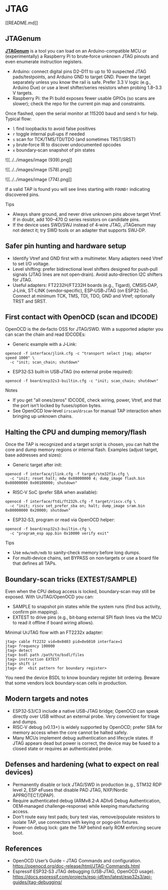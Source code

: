 # JTAG

[[README.md]]

## JTAGenum

[**JTAGenum**](https://github.com/cyphunk/JTAGenum) is a tool you can load on an Arduino-compatible MCU or (experimentally) a Raspberry Pi to brute‑force unknown JTAG pinouts and even enumerate instruction registers.

- Arduino: connect digital pins D2–D11 to up to 10 suspected JTAG pads/testpoints, and Arduino GND to target GND. Power the target separately unless you know the rail is safe. Prefer 3.3 V logic (e.g., Arduino Due) or use a level shifter/series resistors when probing 1.8–3.3 V targets.
- Raspberry Pi: the Pi build exposes fewer usable GPIOs (so scans are slower); check the repo for the current pin map and constraints.

Once flashed, open the serial monitor at 115200 baud and send `h` for help. Typical flow:

- `l` find loopbacks to avoid false positives
- `r` toggle internal pull‑ups if needed
- `s` scan for TCK/TMS/TDI/TDO (and sometimes TRST/SRST)
- `y` brute‑force IR to discover undocumented opcodes
- `x` boundary‑scan snapshot of pin states

![[../../images/image (939).png]]

![[../../images/image (578).png]]

![[../../images/image (774).png]]

If a valid TAP is found you will see lines starting with `FOUND!` indicating discovered pins.

Tips
- Always share ground, and never drive unknown pins above target Vtref. If in doubt, add 100–470 Ω series resistors on candidate pins.
- If the device uses SWD/SWJ instead of 4‑wire JTAG, JTAGenum may not detect it; try SWD tools or an adapter that supports SWJ‑DP.

## Safer pin hunting and hardware setup

- Identify Vtref and GND first with a multimeter. Many adapters need Vtref to set I/O voltage.
- Level shifting: prefer bidirectional level shifters designed for push‑pull signals (JTAG lines are not open‑drain). Avoid auto‑direction I2C shifters for JTAG.
- Useful adapters: FT2232H/FT232H boards (e.g., Tigard), CMSIS‑DAP, J‑Link, ST‑LINK (vendor‑specific), ESP‑USB‑JTAG (on ESP32‑Sx). Connect at minimum TCK, TMS, TDI, TDO, GND and Vtref; optionally TRST and SRST.

## First contact with OpenOCD (scan and IDCODE)

OpenOCD is the de‑facto OSS for JTAG/SWD. With a supported adapter you can scan the chain and read IDCODEs:

- Generic example with a J‑Link:
```
openocd -f interface/jlink.cfg -c "transport select jtag; adapter speed 1000" \
  -c "init; scan_chain; shutdown"
```
- ESP32‑S3 built‑in USB‑JTAG (no external probe required):
```
openocd -f board/esp32s3-builtin.cfg -c "init; scan_chain; shutdown"
```
Notes
- If you get "all ones/zeros" IDCODE, check wiring, power, Vtref, and that the port isn’t locked by fuses/option bytes.
- See OpenOCD low‑level `irscan`/`drscan` for manual TAP interaction when bringing up unknown chains.

## Halting the CPU and dumping memory/flash

Once the TAP is recognized and a target script is chosen, you can halt the core and dump memory regions or internal flash. Examples (adjust target, base addresses and sizes):

- Generic target after init:
```
openocd -f interface/jlink.cfg -f target/stm32f1x.cfg \
  -c "init; reset halt; mdw 0x08000000 4; dump_image flash.bin 0x08000000 0x00100000; shutdown"
```
- RISC‑V SoC (prefer SBA when available):
```
openocd -f interface/ftdi/ft232h.cfg -f target/riscv.cfg \
  -c "init; riscv set_prefer_sba on; halt; dump_image sram.bin 0x80000000 0x20000; shutdown"
```
- ESP32‑S3, program or read via OpenOCD helper:
```
openocd -f board/esp32s3-builtin.cfg \
  -c "program_esp app.bin 0x10000 verify exit"
```

Tips
- Use `mdw/mdh/mdb` to sanity‑check memory before long dumps.
- For multi‑device chains, set BYPASS on non‑targets or use a board file that defines all TAPs.

## Boundary‑scan tricks (EXTEST/SAMPLE)

Even when the CPU debug access is locked, boundary‑scan may still be exposed. With UrJTAG/OpenOCD you can:
- SAMPLE to snapshot pin states while the system runs (find bus activity, confirm pin mapping).
- EXTEST to drive pins (e.g., bit‑bang external SPI flash lines via the MCU to read it offline if board wiring allows).

Minimal UrJTAG flow with an FT2232x adapter:
```
jtag> cable ft2232 vid=0x0403 pid=0x6010 interface=1
jtag> frequency 100000
jtag> detect
jtag> bsdl path /path/to/bsdl/files
jtag> instruction EXTEST
jtag> shift ir
jtag> dr  <bit pattern for boundary register>
```
You need the device BSDL to know boundary register bit ordering. Beware that some vendors lock boundary‑scan cells in production.

## Modern targets and notes

- ESP32‑S3/C3 include a native USB‑JTAG bridge; OpenOCD can speak directly over USB without an external probe. Very convenient for triage and dumps.
- RISC‑V debug (v0.13+) is widely supported by OpenOCD; prefer SBA for memory access when the core cannot be halted safely.
- Many MCUs implement debug authentication and lifecycle states. If JTAG appears dead but power is correct, the device may be fused to a closed state or requires an authenticated probe.

## Defenses and hardening (what to expect on real devices)

- Permanently disable or lock JTAG/SWD in production (e.g., STM32 RDP level 2, ESP eFuses that disable PAD JTAG, NXP/Nordic APPROTECT/DPAP).
- Require authenticated debug (ARMv8.2‑A ADIv6 Debug Authentication, OEM‑managed challenge‑response) while keeping manufacturing access.
- Don’t route easy test pads; bury test vias, remove/populate resistors to isolate TAP, use connectors with keying or pogo‑pin fixtures.
- Power‑on debug lock: gate the TAP behind early ROM enforcing secure boot.

## References

- OpenOCD User’s Guide – JTAG Commands and configuration. https://openocd.org/doc-release/html/JTAG-Commands.html
- Espressif ESP32‑S3 JTAG debugging (USB‑JTAG, OpenOCD usage). https://docs.espressif.com/projects/esp-idf/en/latest/esp32s3/api-guides/jtag-debugging/

